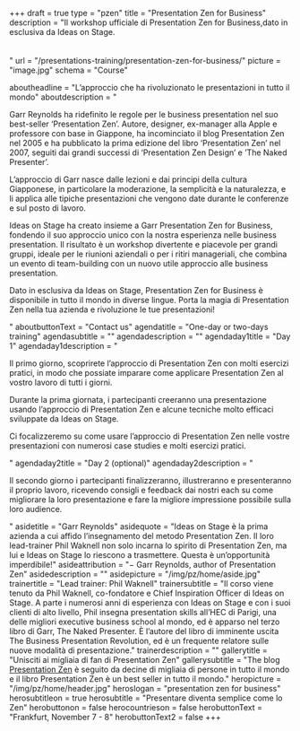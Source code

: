 +++
draft		= true
type		= "pzen"
title		= "Presentation Zen for Business"
description = "Il workshop ufficiale di  Presentation Zen for Business,dato in esclusiva da Ideas on Stage.<br><br><br>"
url 			= "/presentations-training/presentation-zen-for-business/"
picture		= "image.jpg"
schema		= "Course"

aboutheadline    = "L’approccio che ha rivoluzionato le presentazioni in tutto il mondo"
aboutdescription = "<p> Garr Reynolds ha ridefinito le regole per le business presentation nel suo best-seller ‘Presentation Zen’. Autore, designer, ex-manager alla Apple e professore con base in Giappone, ha incominciato il blog Presentation Zen nel 2005 e ha pubblicato la prima edizione del libro ‘Presentation Zen’ nel 2007, seguiti dai grandi successi di ‘Presentation Zen Design’ e ’The Naked Presenter’. </p><p>L’approccio di Garr nasce dalle lezioni e dai principi della cultura Giapponese, in particolare la moderazione, la semplicità e la naturalezza, e li applica alle tipiche presentazioni che vengono date durante le conferenze e sul posto di lavoro. </p><p>Ideas on Stage ha creato insieme a Garr Presentation Zen for Business, fondendo il suo approccio unico con la nostra esperienza nelle business presentation. Il risultato è un workshop divertente e piacevole per grandi gruppi, ideale per le riunioni aziendali o per i ritiri manageriali, che combina un evento di team-building con un nuovo utile approccio alle business presentation.</p><p>Dato in esclusiva da Ideas on Stage, Presentation Zen for Business è disponibile in tutto il mondo in diverse lingue. Porta la magia di Presentation Zen nella tua azienda e rivoluzione le tue presentazioni!</p>"
aboutbuttonText  = "Contact us"
agendatitle    = "One-day or two-days training"
agendasubtitle = ""
agendadescription = ""
agendaday1title = "Day 1"
agendaday1description = "<p>Il primo giorno, scoprirete l’approccio di Presentation Zen con molti esercizi pratici, in modo che possiate imparare come applicare Presentation Zen al vostro lavoro di tutti i giorni.</p><p>Durante la prima giornata, i partecipanti creeranno una presentazione usando l’approccio di Presentation Zen e alcune tecniche molto efficaci sviluppate da Ideas on Stage.</p><p>Ci focalizzeremo su come usare l’approccio di Presentation Zen nelle vostre presentazioni con numerosi case studies e molti esercizi pratici.</p>"
agendaday2title = "Day 2 (optional)"
agendaday2description = "<p>Il secondo giorno i partecipanti finalizzeranno, illustreranno e presenteranno il proprio lavoro, ricevendo consigli e feedback dai nostri each su come migliorare la loro presentazione e fare la migliore impressione possibile sulla loro audience.</p>"
asidetitle    = "Garr Reynolds"
asidequote = "Ideas on Stage è la prima azienda a cui affido l’insegnamento del metodo Presentation Zen. Il loro lead-trainer Phil Waknell non solo incarna lo spirito di Presentation Zen, ma lui e Ideas on Stage lo riescono a trasmettere. Questa è un’opportunità imperdibile!"
asideattribution	= "− Garr Reynolds, author of Presentation Zen"
asidedescription = ""
asidepicture = "/img/pz/home/aside.jpg"
trainertitle    = "Lead trainer: Phil Waknell"
trainersubtitle = "Il corso viene tenuto da Phil Waknell, co-fondatore e Chief Inspiration Officer di Ideas on Stage. A parte i numerosi anni di esperienza con Ideas on Stage e con i suoi clienti di alto livello, Phil insegna presentation skills all’HEC di Parigi, una delle migliori executive business school al mondo, ed è apparso nel terzo libro di Garr, The Naked Presenter. È l’autore del libro di imminente uscita The Business Presentation Revolution, ed è un frequente relatore sulle nuove modalità di presentazione."
trainerdescription = ""
gallerytitle    = "Unisciti ai migliaia di fan di Presentation Zen"
gallerysubtitle = "The blog [Presentation Zen](http://www.presentationzen.com/) è seguito da decine di migliaia di persone in tutto il mondo e il libro Presentation Zen è un best seller in tutto il mondo."
heropicture	    = "/img/pz/home/header.jpg"
heroslogan      = "presentation<span class='zengray zenregular'> zen</span><span class='zenregular'> for business</span>"
herosubtitleon  = true
herosubtitle    = "Presentare diventa semplice come lo Zen"
herobuttonon    = false
herocountrieson = false
herobuttonText  = "Frankfurt, November 7 - 8"
herobuttonText2	= false
+++
